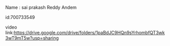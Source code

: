 Name : sai prakash Reddy Andem

id:700733549
  
  video link:https://drive.google.com/drive/folders/1paBdJC9HQn9sYrhombfQT3wk3wT9mT5w?usp=sharing


